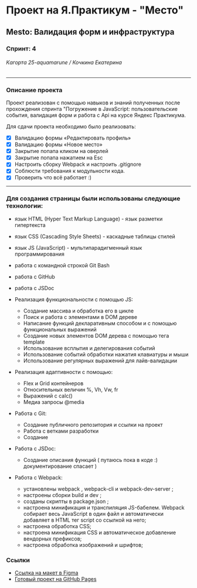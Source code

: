 # Проект на Я.Практикум - "Место"
## Mesto: Валидация форм и инфраструктура
### Спринт: 4
###### Кагортa 25-aquamarune / Кочкина Екатерина
___________________________
### Описание проекта

Проект реализован с помощью навыков и знаний полученных
после прохождения спринта "Погружение в JavaScript: пользовательские события, 
валидация форм и работа с Api на курсе Яндекс Практикума.

Для сдачи проекта необходимо было реализовать:
- [x] Валидацию формы «Редактировать профиль»
- [x] Валидацию формы «Новое место»
- [x] Закрытие попапа кликом на оверлей
- [x] Закрытие попапа нажатием на Esc
- [x] Настроить сборку Webpack и настроить .gitignore
- [x] Соблюсти требования к модульности кода.
- [x] Проверить что всё работает :)
___________________________
### Для создания страницы были использованы следующие технологии:

- язык HTML (Hyper Text Markup Language) - язык разметки гипертекста
- язык CSS (Cascading Style Sheets) - каскадные таблицы стилей
- язык JS (JavaScript) -  мультипарадигменный язык программирования
- работа с командной строкой Git Bash
- работа с GitHub
- работа с JSDoc


- Реализация функциональности с помощью JS:
    * Создание массива и обработка его в цикле
    * Поиск и работа с элементами в DOM дереве
    * Написание функций декларативным способом и с помощью функциональных выражений
    * Создание новых элементов DOM дерева с помощью тега template
    * Использование всплытия и делегирования событий
    * Использование событий обработки нажатия клавиатуры и мыши
    * Использование регулярных выражений для лайв-валидации
- Реализация адаптивности с помощью:
    * Flex и Grid контейнеров
    * Относительных величин %, Vh, Vw, fr
    * Выражений с calc()
    * Медиа запросы @media
- Работа с Git:
    * Создание публичного репозитория и ссылки на проект
    * Работа с ветками разработки
    * Создание
- Работа с JSDoc:
    * Создание описания функций ( путаюсь пока в коде :) документирование спасает )
- Работа с Webpack:
    * установлены webpack , webpack-cli и webpack-dev-server ;
    * настроены сборки build и dev ;
    * созданы скрипты в package.json ;
    * настроена минификация и транспиляция JS-бабелем. Webpack собирает весь JavaScript в один файл и
  автоматически добавляет в HTML тег script со ссылкой на него;
    * настроена обработка CSS;
    * настроена минификация CSS и автоматическое добавление вендорных префиксов;
    * настроена обработка изображений и шрифтов;


### Ссылки
* [Ссылка на макет в Figma](https://www.figma.com/file/kRVLKwYG3d1HGLvh7JFWRT/JavaScript.-Sprint-6?type=design&node-id=1124-73&t=mwjUNwCmJpAqwjpj-0)
* [Готовый проект на GitHub Pages](https://gudrum1983.github.io/mesto-project/index.html)
